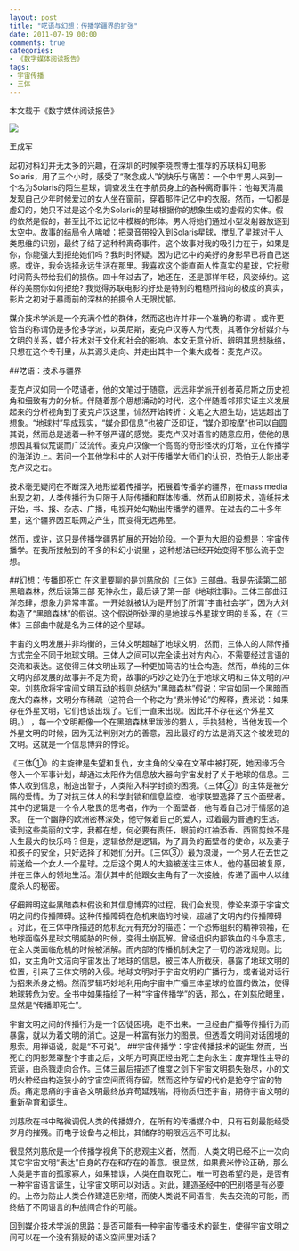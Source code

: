 ```yaml
---
layout: post
title: "呓语与幻想：传播学疆界的扩张"
date: 2011-07-19 00:00
comments: true
categories: 
- 《数字媒体阅读报告》
tags:
- 宇宙传播
- 三体
---
```



本文载于《数字媒体阅读报告》 

![](http://upload.wikimedia.org/wikipedia/zh/0/0f/Threebody.jpg)

王成军


起初对科幻并无太多的兴趣，在深圳的时候李晓煦博士推荐的苏联科幻电影Solaris，用了三个小时，感受了“聚念成人”的快乐与痛苦：一个中年男人来到一个名为Solaris的陌生星球，调查发生在宇航员身上的各种离奇事件：他每天清晨发现自己少年时候爱过的女人坐在窗前，穿着那件记忆中的衣服。然而，一切都是虚幻的，她只不过是这个名为Solaris的星球根据你的想象生成的虚假的实体。假的依然是假的，甚至比不过记忆中模糊的形体。男人将她们通过小型发射器放逐到太空中。故事的结局令人唏嘘：把录音带投入到Solaris星球，搅乱了星球对于人类思维的识别，最终了结了这种种离奇事件。这个故事对我的吸引力在于，如果是你，你能强大到拒绝她们吗？我时时怀疑。因为记忆中的美好的身影早已将自己迷惑。或许，我会选择永远生活在那里。我喜欢这个能直面人性真实的星球，它抚慰时间箭头带给我们的损伤。四十年过去了，她还在，还是那样年轻，风姿绰约。这样的美丽你如何拒绝?  我觉得苏联电影的好处是特别的粗糙所指向的极度的真实，影片之初对于暴雨前的深林的拍摄令人无限忧郁。

媒介技术学派是一个充满个性的群体，然而这也许并非一个准确的称谓 。或许更恰当的称谓仍是多伦多学派，以英尼斯，麦克卢汉等人为代表，其著作分析媒介与文明的关系，媒介技术对于文化和社会的影响。本文无意分析、辨明其思想脉络，只想在这个专刊里，从其源头走向、并走出其中一个集大成者：麦克卢汉。

##呓语：技术与疆界

麦克卢汉如同一个呓语者，他的文笔过于随意，远远非学派开创者英尼斯之历史视角和细致有力的分析。伴随着那个思想涌动的时代，这个伴随着邻邦实证主义发展起来的分析视角到了麦克卢汉这里，怵然开始转折：文笔之大胆生动，远远超出了想象。“地球村”早成现实，“媒介即信息”也被广泛印证，“媒介即按摩”也可以自圆其说，然而总是透着一种不够严谨的感觉。麦克卢汉对语言的随意应用，使他的思想因其看似荒诞而广泛流传。麦克卢汉像一个高高的奇形怪状的灯塔，立在传播学的海洋边上。若问一个其他学科中的人对于传播学大师们的认识，恐怕无人能出麦克卢汉之右。

技术毫无疑问在不断深入地形塑着传播学，拓展着传播学的疆界，在mass media出现之初，人类传播行为只限于人际传播和群体传播。然而从印刷技术，造纸技术开始，书、报、杂志、广播，电视开始勾勒出传播学的疆界。在过去的二十多年里，这个疆界因互联网之产生，而变得无远弗至。

然而，或许，这只是传播学疆界扩展的开始阶段。一个更为大胆的设想是：宇宙传播学。在我所接触到的不多的科幻小说里 ，这种想法已经开始变得不那么流于空想。
        
##幻想：传播即死亡
在这里要聊的是刘慈欣的《三体》三部曲。我是先读第二部黑暗森林，然后读第三部 死神永生，最后读了第一部《地球往事》。三体三部曲汪洋恣肆，想象力异常丰富。一开始就被认为是开创了所谓“宇宙社会学”，因为大刘构造了“黑暗森林”的假说。这个假说所处理的是地球与外星球文明的关系，在《三体》三部曲中就是名为三体的这个星球。

宇宙的文明发展并非均衡的，三体文明超越了地球文明，然而，三体人的人际传播方式完全不同于地球文明。三体人之间可以完全读出对方内心，不需要经过言语的交流和表达。这使得三体文明出现了一种更加简洁的社会构造。然而，单纯的三体文明内部发展的故事并不足为奇，故事的巧妙之处仍在于地球文明和三体文明的冲突。刘慈欣将宇宙间文明互动的规则总结为“黑暗森林”假说：宇宙如同一个黑暗而庞大的森林，文明分布稀疏（这符合一个称之为“费米悖论”的解释，费米说：如果存在外星文明，它们也该出现了。它们一直未出现。因此并不存在这个外星文明。） ，每一个文明都像一个在黑暗森林里跋涉的猎人，手执猎枪，当他发现一个外星文明的时候，因为无法判别对方的善意，因此最好的方法是消灭这个被发现的文明。这就是一个信息博弈的悖论。

《三体①》的主旋律是失望和复仇，女主角的父亲在文革中被打死，她因缘巧合卷入一个军事计划，却通过太阳作为信息放大器向宇宙发射了关于地球的信息。三体人收到信息，制造出智子，人类陷入科学封锁的困境。《三体②》的主体是被分隔的爱情。为了对抗三体人的科学封锁和信息监控，地球联盟选择了五个面壁者。其中的逻辑是一个令人敬畏的思考者，作为一个面壁者，他有着自己对于情感的追求。 在一个幽静的欧洲密林深处，他守候着自己的爱人，过着最为普通的生活。读到这些美丽的文字，我都在想，何必要有责任，眼前的红袖添香、西窗剪烛不是人生最大的快乐吗？但是，逻辑依然是逻辑，为了肩负的面壁者的使命，以及妻子和孩子的安全，只好选择了和她们分开。《三体③》最为浪漫，一个男人在去世之前送给一个女人一个星球。之后这个男人的大脑被送往三体人。他的基因被复原，并在三体人的领地生活。潜伏其中的他跟女主角有了一次接触，传递了画中人以维度杀人的秘密。

仔细辨明这些黑暗森林假说和其信息博弈的过程，我们会发现，悖论来源于宇宙文明之间的传播障碍。这种传播障碍在危机来临的时候，超越了文明内的传播障碍 。对此，在三体中所描述的危机纪元有充分的描述：一个恐怖组织的精神领袖，在地球面临外星球文明威胁的时候，变得土崩瓦解。曾经组织内部铁血的斗争意志，在全人类面临危机的时候被消解。而内部的传播机制决定了一切的游戏规则。比如，女主角叶文洁向宇宙发出了地球的信息，被三体人所截获，暴露了地球文明的位置，引来了三体文明的入侵。地球文明对于宇宙文明的广播行为，或者说对话行为招来杀身之祸。然而罗辑巧妙地利用向宇宙中广播三体星球的位置的做法，使得地球转危为安。全书中如果描绘了一种“宇宙传播学”的话，那么，在刘慈欣眼里，显然是“传播即死亡”。

宇宙文明之间的传播行为是一个囚徒困境，走不出来。一旦经由广播等传播行为而暴露，就以为着文明的消亡。这是一种富有张力的图景。但透着文明间对话困境的思索。用禅语说，就是“不可说”。
##宇宙传播学：宇宙传播技术的诞生
然而，当死亡的阴影笼罩整个宇宙之后，文明方可真正经由死亡走向永生：废弃理性主导的荒诞，由杀戮走向合作。三体三最后描述了维度之剑下宇宙文明损失殆尽，小的文明火种经由构造狭小的宇宙空间而得存留。然而这种存留的代价是抢夺宇宙的物质。痛定思痛的宇宙各文明最终放弃苟延残喘，将物质归还宇宙，期待宇宙文明的重新孕育和诞生。

刘慈欣在书中略微调侃人类的传播媒介，在所有的传播媒介中，只有石刻最能经受岁月的摧残。而电子设备与之相比，其储存的期限远远不可比拟。

很显然刘慈欣是一个传播学视角下的悲观主义者，然而，人类文明已经不止一次向其它宇宙文明“表达”自身的存在和存在的善意。很显然，如果费米悖论正确，那么人类是宇宙的孤家寡人，如果错误，人类在自取死亡。唯一可抱希望的是，是否有一种宇宙语言诞生，让宇宙文明可以对话 。对此，建造圣经中的巴别塔是有必要的。上帝为防止人类合作建造巴别塔，而使人类说不同语言，失去交流的可能，而终结了不同语言的种族间合作的可能。

回到媒介技术学派的思路：是否可能有一种宇宙传播技术的诞生，使得宇宙文明之间可以在一个没有猜疑的语义空间里对话？

         


